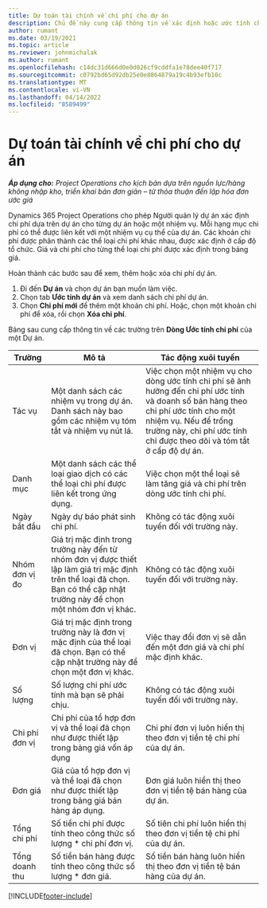```yaml
---
title: Dự toán tài chính về chi phí cho dự án
description: Chủ đề này cung cấp thông tin về xác định hoặc ước tính chi phí dựa trên dự án.
author: rumant
ms.date: 03/19/2021
ms.topic: article
ms.reviewer: johnmichalak
ms.author: rumant
ms.openlocfilehash: c14dc31d666d0e0d026cf9cddfa1e78dee40f717
ms.sourcegitcommit: c0792bd65d92db25e0e8864879a19c4b93efb10c
ms.translationtype: MT
ms.contentlocale: vi-VN
ms.lasthandoff: 04/14/2022
ms.locfileid: "8589499"
---
```

# <a name="financial-estimates-for-expenses-on-projects"></a>Dự toán tài chính về chi phí cho dự án
_**Áp dụng cho:** Project Operations cho kịch bản dựa trên nguồn lực/hàng không nhập kho, triển khai bản đơn giản – từ thỏa thuận đến lập hóa đơn ước giá_

Dynamics 365 Project Operations cho phép Người quản lý dự án xác định chi phí dựa trên dự án cho từng dự án hoặc một nhiệm vụ. Mỗi hạng mục chi phí có thể được liên kết với một nhiệm vụ cụ thể của dự án. Các khoản chi phí được phân thành các thể loại chi phí khác nhau, được xác định ở cấp độ tổ chức. Giá và chi phí cho từng thể loại chi phí được xác định trong bảng giá. 

Hoàn thành các bước sau để xem, thêm hoặc xóa chi phí dự án.

1. Đi đến **Dự án** và chọn dự án bạn muốn làm việc.
2. Chọn tab **Ước tính dự án** và xem danh sách chi phí dự án.
3. Chọn **Chi phí mới** để thêm một khoản chi phí. Hoặc, chọn một khoản chi phí để xóa, rồi chọn **Xóa chi phí**.

Bảng sau cung cấp thông tin về các trường trên **Dòng Ước tính chi phí** của một Dự án. 

| **Trường** | **Mô tả** | **Tác động xuôi tuyến** |
| --- | --- | --- |
| Tác vụ | Một danh sách các nhiệm vụ trong dự án. Danh sách này bao gồm các nhiệm vụ tóm tắt và nhiệm vụ nút lá. | Việc chọn một nhiệm vụ cho dòng ước tính chi phí sẽ ảnh hưởng đến chi phí ước tính và doanh số bán hàng theo chi phí ước tính cho một nhiệm vụ. Nếu để trống trường này, chi phí ước tính chỉ được theo dõi và tóm tắt ở cấp độ dự án. |
| Danh mục | Một danh sách các thể loại giao dịch có các thể loại chi phí được liên kết trong ứng dụng. | Việc chọn một thể loại sẽ làm tăng giá và chi phí trên dòng ước tính chi phí. |
| Ngày bắt đầu | Ngày dự báo phát sinh chi phí. | Không có tác động xuôi tuyến đối với trường này. |
| Nhóm đơn vị đo | Giá trị mặc định trong trường này đến từ nhóm đơn vị được thiết lập làm giá trị mặc định trên thể loại đã chọn. Bạn có thể cập nhật trường này để chọn một nhóm đơn vị khác. | Không có tác động xuôi tuyến đối với trường này. |
| Đơn vị | Giá trị mặc định trong trường này là đơn vị mặc định của thể loại đã chọn. Bạn có thể cập nhật trường này để chọn một đơn vị khác. | Việc thay đổi đơn vị sẽ dẫn đến một đơn giá và chi phí mặc định khác. |
| Số lượng | Số lượng chi phí ước tính mà bạn sẽ phải chịu. | Không có tác động xuôi tuyến đối với trường này. |
| Chi phí đơn vị | Chi phí của tổ hợp đơn vị và thể loại đã chọn như được thiết lập trong bảng giá vốn áp dụng | Chi phí đơn vị luôn hiển thị theo đơn vị tiền tệ chi phí của dự án. |
| Đơn giá | Giá của tổ hợp đơn vị và thể loại đã chọn như được thiết lập trong bảng giá bán hàng áp dụng. | Đơn giá luôn hiển thị theo đơn vị tiền tệ bán hàng của dự án. |
| Tổng chi phí | Số tiền chi phí được tính theo công thức số lượng \* chi phí đơn vị.| Số tiên chi phí luôn hiển thị theo đơn vị tiền tệ chi phí của dự án. |
| Tổng doanh thu | Số tiền bán hàng được tính theo công thức số lượng \* đơn giá. | Số tiền bán hàng luôn hiển thị theo đơn vị tiền tệ bán hàng của dự án. |


[!INCLUDE[footer-include](../includes/footer-banner.md)]

